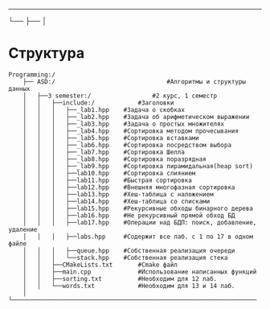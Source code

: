 
---
└── ├── │
# Структура
	Programming:/
		├── ASD:/                               #Алгоритмы и структуры данных
		│	├──3 semester:/                 #2 курс, 1 семестр
		│	│	├──include:/            #Заголовки
		│	│	│	├──_lab1.hpp    #Задача о скобках
		│	│	│	├──_lab2.hpp    #Задача об арифметическом выражении
		│	│	│	├──_lab3.hpp    #Задача о простых множителях
		│	│	│	├──_lab4.hpp    #Сортировка методом прочесывания
		│	│	│	├──_lab5.hpp    #Сортировка вставками
		│	│	│	├──_lab6.hpp    #Сортировка посредством выбора
		│	│	│	├──_lab7.hpp    #Сортировка Шелла
		│	│	│	├──_lab8.hpp    #Сортировка поразрядная
		│	│	│	├──_lab9.hpp    #Сортировка пирамидальная(heap sort)
		│	│	│	├──lab10.hpp    #Сортировка слиянием
		│	│	│	├──lab11.hpp    #Быстрая сортировка
		│	│	│	├──lab12.hpp    #Внешняя многофазная сортировка
		│	│	│	├──lab13.hpp    #Хеш-таблица с наложением
		│	│	│	├──lab14.hpp    #Хеш-таблица со списками
		│	│	│	├──lab15.hpp    #Рекурсивные обходы бинарного дерева
		│	│	│	├──lab16.hpp    #Не рекурсивный прямой обход БД
		│	│	│	├──lab17.hpp    #Операции над БДП: поиск, добавление, удаление
		│	│	│	├──labs.hpp     #Содержит все лаб. с 1 по 17 в одном файле
		│	│	│	├──queue.hpp    #Собственная реализация очереди
		│	│	│	└──stack.hpp    #Собственная реализация стека
		│	│	├──CMakeLists.txt       #Cmake файл
		│	│	├──main.cpp             #Использование написанных функций
		│	│	├──sorting.txt          #Необходим для 12 лаб.
		│	│	└──words.txt            #Необходим для 13 и 14 лаб.
		│	└────────────────────────────────────────────────────────────────────